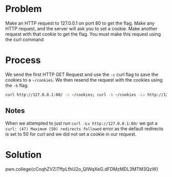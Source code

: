 # Problem

Make an HTTP request to 127.0.0.1 on port 80 to get the flag. Make any HTTP request, and the server will ask you to set a cookie. Make another request with that cookie to get the flag.
You must make this request using the curl command

# Process

We send the first HTTP GET Request and use the `-c` curl flag to save the cookies to a `~/cookies`. We then resend the request with the cookies using the `-b` flag.

```bash
curl http://127.0.0.1:80/ -c ~/cookies; curl -b ~/cookies -Lv http://127.0.0.1:80/
```

## Notes

When we attempted to just run `curl -Lv http://127.0.0.1:80/` we got a `curl: (47) Maximum (50) redirects followed` error as the default redirects is set to 50 for curl and we did not set a cookie in our request.

# Solution

pwn.college{cCnqhZVZiTffpLfhU2o_QIWqXeG.dFDMzMDL3MTM3QzW}
